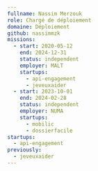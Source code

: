 ```yaml
---
fullname: Nassim Merzouk
role: Chargé de déploiement
domaine: Déploiement
github: nassimmzk
missions:
  - start: 2020-05-12
    end: 2024-12-31
    status: independent
    employer: MALT
    startups:
      - api-engagement
      - jeveuxaider
  - start: 2023-10-01
    end: 2024-02-28
    status: independent
    employer: NUMA
    startups:
      - mobilic
      - dossierfacile
startups:
  - api-engagement
previously:
  - jeveuxaider
---
```


